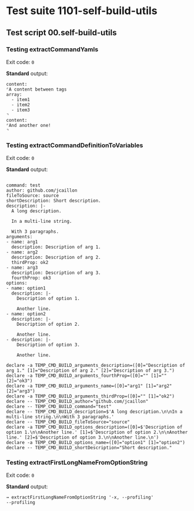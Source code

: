 # Test suite 1101-self-build-utils

## Test script 00.self-build-utils

### Testing extractCommandYamls

Exit code: `0`

**Standard** output:

```plaintext
content:
⌜A content between tags
array:
  - item1
  - item2
  - item3
⌝
content:
⌜And another one!
⌝
```

### Testing extractCommandDefinitionToVariables

Exit code: `0`

**Standard** output:

```plaintext

command: test
author: github.com/jcaillon
fileToSource: source
shortDescription: Short description.
description: |-
  A long description.

  In a multi-line string.

  With 3 paragraphs.
arguments:
- name: arg1
  description: Description of arg 1.
- name: arg2
  description: Description of arg 2.
  thirdProp: ok2
- name: arg3
  description: Description of arg 3.
  fourthProp: ok3
options:
- name: option1
  description: |-
    Description of option 1.

    Another line.
- name: option2
  description: |-
    Description of option 2.

    Another line.
- description: |-
    Description of option 3.

    Another line.

declare -a TEMP_CMD_BUILD_arguments_description=([0]="Description of arg 1." [1]="Description of arg 2." [2]="Description of arg 3.")
declare -a TEMP_CMD_BUILD_arguments_fourthProp=([0]="" [1]="" [2]="ok3")
declare -a TEMP_CMD_BUILD_arguments_name=([0]="arg1" [1]="arg2" [2]="arg3")
declare -a TEMP_CMD_BUILD_arguments_thirdProp=([0]="" [1]="ok2")
declare -- TEMP_CMD_BUILD_author="github.com/jcaillon"
declare -- TEMP_CMD_BUILD_command="test"
declare -- TEMP_CMD_BUILD_description=$'A long description.\n\nIn a multi-line string.\n\nWith 3 paragraphs.'
declare -- TEMP_CMD_BUILD_fileToSource="source"
declare -a TEMP_CMD_BUILD_options_description=([0]=$'Description of option 1.\n\nAnother line.' [1]=$'Description of option 2.\n\nAnother line.' [2]=$'Description of option 3.\n\nAnother line.\n')
declare -a TEMP_CMD_BUILD_options_name=([0]="option1" [1]="option2")
declare -- TEMP_CMD_BUILD_shortDescription="Short description."
```

### Testing extractFirstLongNameFromOptionString

Exit code: `0`

**Standard** output:

```plaintext
→ extractFirstLongNameFromOptionString '-x, --profiling'
--profiling
```

